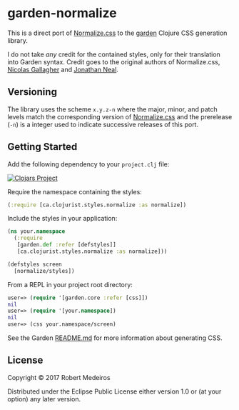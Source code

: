 # garden-normalize

This is a direct port of [Normalize.css](https://necolas.github.io/normalize.css/) to the [garden](https://github.com/noprompt/garden) Clojure CSS generation library.

I do not take *any* credit for the contained styles, only for their translation into Garden syntax. Credit goes to the original authors of Normalize.css, [Nicolas Gallagher](http://nicolasgallagher.com/) and [Jonathan Neal](http://music.thewikies.com/jonneal/).

## Versioning

The library uses the scheme `x.y.z-n` where the major, minor, and patch levels match the corresponding version of [Normalize.css](https://necolas.github.io/normalize.css/) and the prerelease (`-n`) is a integer used to indicate successive releases of this port.

## Getting Started

Add the following dependency to your `project.clj` file:

[![Clojars Project](https://img.shields.io/clojars/v/ca.clojurist.styles/normalize.svg)](https://clojars.org/ca.clojurist.styles/normalize)

Require the namespace containing the styles:

```clojure
(:require [ca.clojurist.styles.normalize :as normalize])
```

Include the styles in your application:

```clojure
(ns your.namespace
  (:require
   [garden.def :refer [defstyles]]
   [ca.clojurist.styles.normalize :as normalize]))

(defstyles screen
  [normalize/styles])
```

From a REPL in your project root directory:

```clojure
user=> (require '[garden.core :refer [css]])
nil
user=> (require '[your.namespace])
nil
user=> (css your.namespace/screen)
```

See the Garden [README.md](https://github.com/noprompt/garden/blob/master/README.md) for more information about generating CSS.

## License

Copyright © 2017 Robert Medeiros

Distributed under the Eclipse Public License either version 1.0 or (at your option) any later version.
